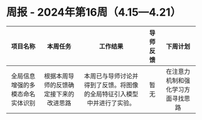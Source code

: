 # 周报 - 2024年第16周（4.15—4.21）


|  项目名称  | 本周任务 | 工作结果 | 导师反馈 |  下周计划| 
|:----------:|:--------:|:--------:|:--------:|:--------:|
|  全局信息增强的多模态命名实体识别       | 根据本周导师的反馈确定接下来的改进思路 |本周已与导师讨论并得到了反馈。将图像的全局特征引入模型中并进行了实验。| 暂无  | 在注意力机制和强化学习方面寻找思路
